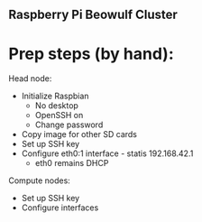 Raspberry Pi Beowulf Cluster
----------------------------

Prep steps (by hand):
=====================

Head node:
- Initialize Raspbian
    - No desktop
    - OpenSSH on
    - Change password
- Copy image for other SD cards
- Set up SSH key
- Configure eth0:1 interface - statis 192.168.42.1
    - eth0 remains DHCP

Compute nodes:
- Set up SSH key
- Configure interfaces
